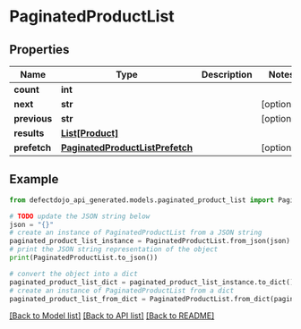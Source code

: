 # PaginatedProductList


## Properties

Name | Type | Description | Notes
------------ | ------------- | ------------- | -------------
**count** | **int** |  | 
**next** | **str** |  | [optional] 
**previous** | **str** |  | [optional] 
**results** | [**List[Product]**](Product.md) |  | 
**prefetch** | [**PaginatedProductListPrefetch**](PaginatedProductListPrefetch.md) |  | [optional] 

## Example

```python
from defectdojo_api_generated.models.paginated_product_list import PaginatedProductList

# TODO update the JSON string below
json = "{}"
# create an instance of PaginatedProductList from a JSON string
paginated_product_list_instance = PaginatedProductList.from_json(json)
# print the JSON string representation of the object
print(PaginatedProductList.to_json())

# convert the object into a dict
paginated_product_list_dict = paginated_product_list_instance.to_dict()
# create an instance of PaginatedProductList from a dict
paginated_product_list_from_dict = PaginatedProductList.from_dict(paginated_product_list_dict)
```
[[Back to Model list]](../README.md#documentation-for-models) [[Back to API list]](../README.md#documentation-for-api-endpoints) [[Back to README]](../README.md)


